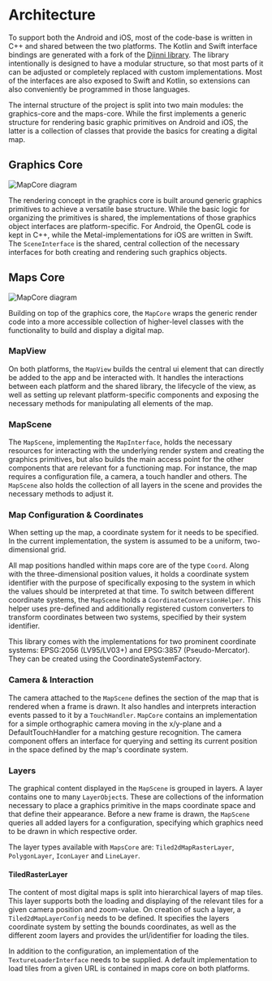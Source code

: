 # Architecture

To support both the Android and iOS, most of the code-base is written in C++ and shared between the two platforms. The Kotlin and Swift interface bindings are generated with a fork of the [Djinni library](https://github.com/UbiqueInnovation/djinni). The library intentionally is designed to have a modular structure, so that most parts of it can be adjusted or completely replaced with custom implementations. Most of the interfaces are also exposed to Swift and Kotlin, so extensions can also conveniently be programmed in those languages.

The internal structure of the project is split into two main modules: the graphics-core and the maps-core. While the first implements a generic structure for rendering basic graphic primitives on Android and iOS, the latter is a collection of classes that provide the basics for creating a digital map.

## Graphics Core

![MapCore diagram](GraphicsCore.png)

The rendering concept in the graphics core is built around generic graphics primitives to achieve a versatile base structure. While the basic logic for organizing the primitives is shared, the implementations of those graphics object interfaces are platform-specific. For Android, the OpenGL code is kept in C++, while the Metal-implementations for iOS are written in Swift. The `SceneInterface` is the shared, central collection of the necessary interfaces for both creating and rendering such graphics objects. 

## Maps Core

![MapCore diagram](MapsCore.png)

Building on top of the graphics core, the `MapCore` wraps the generic render code into a more accessible collection of higher-level classes with the functionality to build and display a digital map.  

### MapView

On both platforms, the `MapView` builds the central ui element that can directly be added to the app and be interacted with. It handles the interactions between each platform and the shared library, the lifecycle of the view, as well as setting up relevant platform-specific components and exposing the necessary methods for manipulating all elements of the map.

### MapScene

The `MapScene`, implementing the `MapInterface`, holds the necessary resources for interacting with the underlying render system and creating the graphics primitives, but also builds the main access point for the other components that are relevant for a functioning map. For instance, the map requires a  configuration file, a camera, a touch handler and others. The `MapScene` also holds the collection of all layers in the scene and provides the necessary methods to adjust it.

### Map Configuration & Coordinates

When setting up the map, a coordinate system for it needs to be specified. In the current implementation, the system is assumed to be a uniform, two-dimensional grid. 

All map positions handled within maps core are of the type `Coord`. Along with the three-dimensional position values, it holds a coordinate system identifier with the purpose of specifically exposing to the system in which the values should be interpreted at that time. To switch between different coordinate systems, the `MapScene` holds a `CoordinateConversionHelper`. This helper uses pre-defined and additionally registered custom converters to transform coordinates between two systems, specified by their system identifier.

This library comes with the implementations for two prominent coordinate systems: EPSG:2056 (LV95/LV03+) and EPSG:3857 (Pseudo-Mercator). They can be created using the CoordinateSystemFactory.

### Camera & Interaction

The camera attached to the `MapScene` defines the section of the map that is rendered when a frame is drawn. It also handles and interprets interaction events passed to it by a `TouchHandler`. `MapCore` contains an implementation for a simple orthographic camera moving in the x/y-plane and a DefaultTouchHandler for a matching gesture recognition. The camera component offers an interface for querying and setting its current position in the space defined by the map's coordinate system.

### Layers

The graphical content displayed in the `MapScene` is grouped in layers. A layer contains one to many `LayerObject`s. These are collections of the information necessary to place a graphics primitive in the maps coordinate space and that define their appearance. Before a new frame is drawn, the `MapScene` queries all added layers for a configuration, specifying which graphics need to be drawn in which respective order.

The layer types available with `MapsCore` are: `Tiled2dMapRasterLayer`, `PolygonLayer`, `IconLayer` and `LineLayer`.

#### TiledRasterLayer

The content of most digital maps is split into hierarchical layers of map tiles. This layer supports both the loading and displaying of the relevant tiles for a given camera position and zoom-value. On creation of such a layer, a `Tiled2dMapLayerConfig` needs to be defined. It specifies the layers coordinate system by setting the bounds coordinates, as well as the different zoom layers and provides the url/identifier for loading the tiles.

In addition to the configuration, an implementation of the `TextureLoaderInterface` needs to be supplied. A default implementation to load tiles from a given URL is contained in maps core on both platforms.
